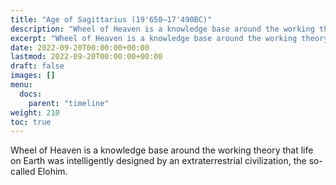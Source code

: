 ```yaml
---
title: "Age of Sagittarius (19'650—17'490BC)"
description: "Wheel of Heaven is a knowledge base around the working theory that life on Earth was intelligently designed by an extraterrestrial civilization, the so-called Elohim."
excerpt: "Wheel of Heaven is a knowledge base around the working theory that life on Earth was intelligently designed by an extraterrestrial civilization, the so-called Elohim."
date: 2022-09-20T00:00:00+00:00
lastmod: 2022-09-20T00:00:00+00:00
draft: false
images: []
menu:
  docs:
    parent: "timeline"
weight: 210
toc: true
---
```


Wheel of Heaven is a knowledge base around the working theory that life on Earth was intelligently designed by an extraterrestrial civilization, the so-called Elohim.
